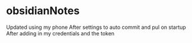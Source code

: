 # obsidianNotes

Updated using my phone
After settings to auto commit and pul on startup
After adding in my credentials and the token
